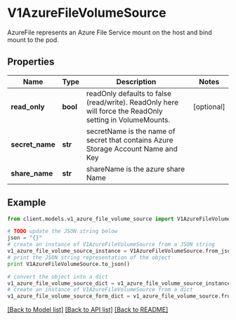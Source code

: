 # V1AzureFileVolumeSource

AzureFile represents an Azure File Service mount on the host and bind mount to the pod.

## Properties
Name | Type | Description | Notes
------------ | ------------- | ------------- | -------------
**read_only** | **bool** | readOnly defaults to false (read/write). ReadOnly here will force the ReadOnly setting in VolumeMounts. | [optional] 
**secret_name** | **str** | secretName is the  name of secret that contains Azure Storage Account Name and Key | 
**share_name** | **str** | shareName is the azure share Name | 

## Example

```python
from client.models.v1_azure_file_volume_source import V1AzureFileVolumeSource

# TODO update the JSON string below
json = "{}"
# create an instance of V1AzureFileVolumeSource from a JSON string
v1_azure_file_volume_source_instance = V1AzureFileVolumeSource.from_json(json)
# print the JSON string representation of the object
print V1AzureFileVolumeSource.to_json()

# convert the object into a dict
v1_azure_file_volume_source_dict = v1_azure_file_volume_source_instance.to_dict()
# create an instance of V1AzureFileVolumeSource from a dict
v1_azure_file_volume_source_form_dict = v1_azure_file_volume_source.from_dict(v1_azure_file_volume_source_dict)
```
[[Back to Model list]](../README.md#documentation-for-models) [[Back to API list]](../README.md#documentation-for-api-endpoints) [[Back to README]](../README.md)


